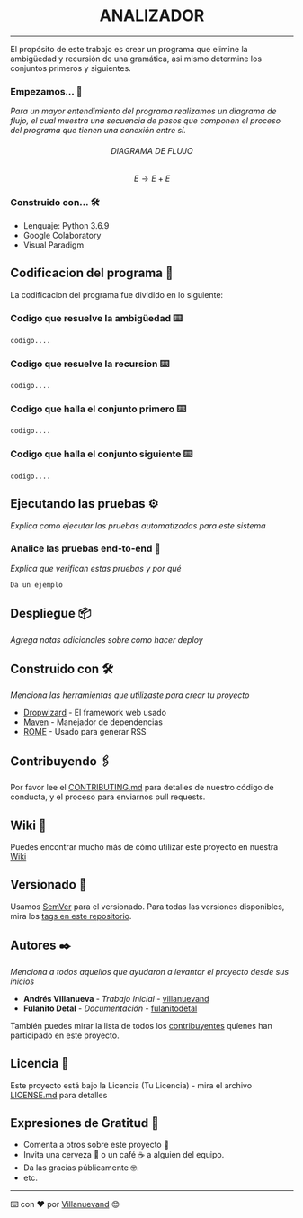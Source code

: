 # **<center>ANALIZADOR</center>**
---
El propósito de este trabajo es crear un programa que elimine la ambigüedad y recursión de una gramática, asi mismo determine los conjuntos primeros y siguientes.

### Empezamos... 🚀
_Para un mayor entendimiento del programa realizamos un diagrama de flujo, el cual muestra una secuencia de pasos que componen el proceso del programa que tienen una conexión entre sí._
###### <center>DIAGRAMA DE FLUJO</center>

$$ E \rightarrow E + E $$

### Construido con... 🛠️
* Lenguaje: Python 3.6.9
* Google Colaboratory 
* Visual Paradigm


## Codificacion del programa 📄
La codificacion del programa fue dividido en lo siguiente:


### Codigo que resuelve la ambigüedad ⌨️
```
codigo....
```
### Codigo que resuelve la recursion ⌨️
```
codigo....
```
### Codigo que halla el conjunto primero ⌨️
```
codigo....
```
### Codigo que halla el conjunto siguiente ⌨️
```
codigo....
```

## Ejecutando las pruebas ⚙️

_Explica como ejecutar las pruebas automatizadas para este sistema_

### Analice las pruebas end-to-end 🔩

_Explica que verifican estas pruebas y por qué_

```
Da un ejemplo
```



## Despliegue 📦

_Agrega notas adicionales sobre como hacer deploy_

## Construido con 🛠️

_Menciona las herramientas que utilizaste para crear tu proyecto_

* [Dropwizard](http://www.dropwizard.io/1.0.2/docs/) - El framework web usado
* [Maven](https://maven.apache.org/) - Manejador de dependencias
* [ROME](https://rometools.github.io/rome/) - Usado para generar RSS

## Contribuyendo 🖇️

Por favor lee el [CONTRIBUTING.md](https://gist.github.com/villanuevand/xxxxxx) para detalles de nuestro código de conducta, y el proceso para enviarnos pull requests.

## Wiki 📖

Puedes encontrar mucho más de cómo utilizar este proyecto en nuestra [Wiki](https://github.com/tu/proyecto/wiki)

## Versionado 📌

Usamos [SemVer](http://semver.org/) para el versionado. Para todas las versiones disponibles, mira los [tags en este repositorio](https://github.com/tu/proyecto/tags).

## Autores ✒️

_Menciona a todos aquellos que ayudaron a levantar el proyecto desde sus inicios_

* **Andrés Villanueva** - *Trabajo Inicial* - [villanuevand](https://github.com/villanuevand)
* **Fulanito Detal** - *Documentación* - [fulanitodetal](#fulanito-de-tal)

También puedes mirar la lista de todos los [contribuyentes](https://github.com/your/project/contributors) quíenes han participado en este proyecto. 

## Licencia 📄

Este proyecto está bajo la Licencia (Tu Licencia) - mira el archivo [LICENSE.md](LICENSE.md) para detalles

## Expresiones de Gratitud 🎁

* Comenta a otros sobre este proyecto 📢
* Invita una cerveza 🍺 o un café ☕ a alguien del equipo. 
* Da las gracias públicamente 🤓.
* etc.



---
⌨️ con ❤️ por [Villanuevand](https://github.com/Villanuevand) 😊

